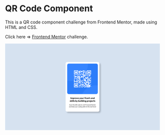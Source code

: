 # QR Code Component

This is a QR code component challenge from Frontend Mentor, made using HTML and CSS.<br/>

Click here => [Frontend Mentor](https://www.frontendmentor.io/challenges/qr-code-component-iux_sIO_H) challenge.<br/> 

![My Image](images/img-1.png)



